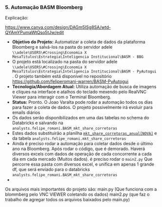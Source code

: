### 5. Automação BASM Bloomberg

Explicação:

https://www.canva.com/design/DAGm5ISg8SA/wtd-QYAmYPumaWtQso5tJw/edit

- **Objetivo do Projeto:** Automatizar a coleta de dados da plataforma Bloomberg e salvá-los na pasta do servidor adele `\\adele\USERS\#Crossing\Economia X MesaTitulos\Estrategia\Inteligencia Institucional\BASM - BBG`
- O projeto está localizado na pasta do servidor adele `\\adele\USERS\#Crossing\Economia X MesaTitulos\Estrategia\Inteligencia Institucional\BASM - PyAutogui` . O projeto também está disponível no repositório https://github.com/feliperomani-warren/BASM-PyAutogui
- **Tecnologia/Abordagem Atual:** Utiliza automação de busca de imagens e cliques na interface e atalhos do teclado mexendo pelo RealVNC Viewer para interagir com o Terminal Bloomberg.
- **Status:** Pronto. O Joao Varalta pode rodar a automação todos os dias para fazer a coleta de dados. O projeto possivelmente irá evoluir para emails diários
- Os dados serão disponibilizados em uma das tabelas no schema do Databricks e salvando na `analysts.felipe_romani.BASM_mkt_share_corretoras`
- Estes dados substituirão a planilha [`mkt_share_corretoras_anual[NOVA]`](https://docs.google.com/spreadsheets/d/1hQOvSRaY6vOXgBrcb6m7-nKBLfARqsyBP8HAJN96G4Q/edit?usp=drive_open&ouid=102637556264282041211) e da tabela `analysts.felipe_romani.mkt_share_corretoras`
- Ainda é preciso rodar a automação para coletar dados desde o último ano na Bloomberg. Após rodar o código, que é demorado. Haverá diversos excels com dados de operação de cada concorrente a cada dia em cada mercado (Muitos dados). é preciso rodar o `main2.py` Que percorre essa pasta com diversos excel, e unifica em apenas 1 grande df, que será enviado para o databricks `analysts.felipe_romani.BASM_mkt_share_corretoras`
- 
Os arquivos mais importantes do projeto são:
main.py (Que funciona com a blommberg pelo VNC VIEWER coletando os dados)
main2.py (que faz o trabalho de agregar todos os arquivos baixados pelo main.py)
